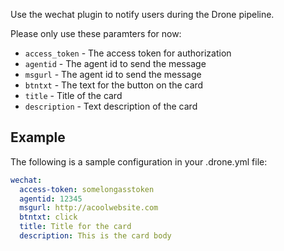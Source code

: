 Use the wechat plugin to notify users during the Drone pipeline.

Please only use these paramters for now:

* `access_token` - The access token for authorization
* `agentid` - The agent id to send the message
* `msgurl` - The agent id to send the message
* `btntxt` - The text for the button on the card
* `title` - Title of the card
* `description` - Text description of the card

## Example

The following is a sample configuration in your .drone.yml file:

```yaml
wechat:
  access-token: somelongasstoken
  agentid: 12345
  msgurl: http://acoolwebsite.com
  btntxt: click
  title: Title for the card
  description: This is the card body
```
